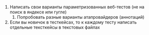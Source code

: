 1. Написать свои варианты параметризованных веб-тестов (не на поиск в яндексе или гугле)
   1. Попробовать разные варианты атапровайдеров (аннотаций)
2. Если вы новичок в тесткейсах, то к каждому тесту написать отдельные тексткейсы в текстовых файлах
